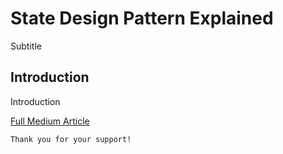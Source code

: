# State Design Pattern Explained

Subtitle

## Introduction

Introduction

[Full Medium Article](https://medium.com/@fedcal)

```
Thank you for your support!
```

